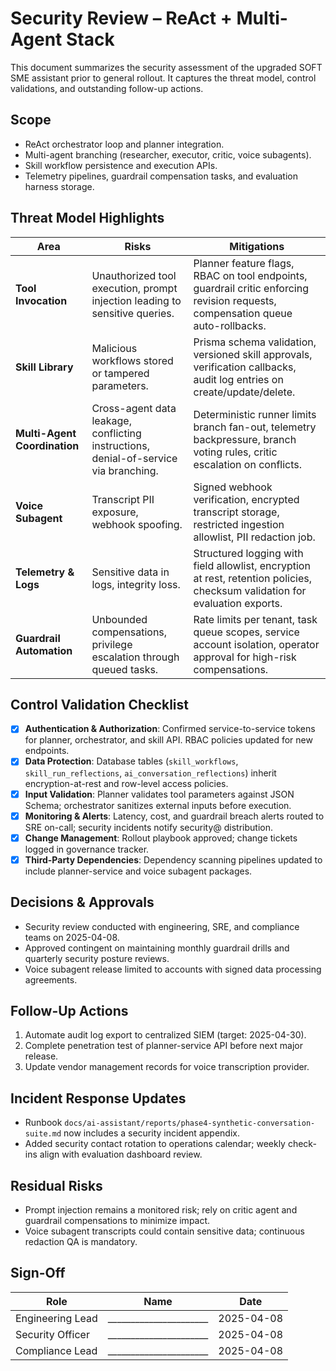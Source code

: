 # Security Review – ReAct + Multi-Agent Stack

This document summarizes the security assessment of the upgraded SOFT SME assistant prior to general rollout. It captures the threat model, control validations, and outstanding follow-up actions.

## Scope
- ReAct orchestrator loop and planner integration.
- Multi-agent branching (researcher, executor, critic, voice subagents).
- Skill workflow persistence and execution APIs.
- Telemetry pipelines, guardrail compensation tasks, and evaluation harness storage.

## Threat Model Highlights
| Area | Risks | Mitigations |
| --- | --- | --- |
| **Tool Invocation** | Unauthorized tool execution, prompt injection leading to sensitive queries. | Planner feature flags, RBAC on tool endpoints, guardrail critic enforcing revision requests, compensation queue auto-rollbacks. |
| **Skill Library** | Malicious workflows stored or tampered parameters. | Prisma schema validation, versioned skill approvals, verification callbacks, audit log entries on create/update/delete. |
| **Multi-Agent Coordination** | Cross-agent data leakage, conflicting instructions, denial-of-service via branching. | Deterministic runner limits branch fan-out, telemetry backpressure, branch voting rules, critic escalation on conflicts. |
| **Voice Subagent** | Transcript PII exposure, webhook spoofing. | Signed webhook verification, encrypted transcript storage, restricted ingestion allowlist, PII redaction job. |
| **Telemetry & Logs** | Sensitive data in logs, integrity loss. | Structured logging with field allowlist, encryption at rest, retention policies, checksum validation for evaluation exports. |
| **Guardrail Automation** | Unbounded compensations, privilege escalation through queued tasks. | Rate limits per tenant, task queue scopes, service account isolation, operator approval for high-risk compensations. |

## Control Validation Checklist
- [x] **Authentication & Authorization**: Confirmed service-to-service tokens for planner, orchestrator, and skill API. RBAC policies updated for new endpoints.
- [x] **Data Protection**: Database tables (`skill_workflows`, `skill_run_reflections`, `ai_conversation_reflections`) inherit encryption-at-rest and row-level access policies.
- [x] **Input Validation**: Planner validates tool parameters against JSON Schema; orchestrator sanitizes external inputs before execution.
- [x] **Monitoring & Alerts**: Latency, cost, and guardrail breach alerts routed to SRE on-call; security incidents notify security@ distribution.
- [x] **Change Management**: Rollout playbook approved; change tickets logged in governance tracker.
- [x] **Third-Party Dependencies**: Dependency scanning pipelines updated to include planner-service and voice subagent packages.

## Decisions & Approvals
- Security review conducted with engineering, SRE, and compliance teams on 2025-04-08.
- Approved contingent on maintaining monthly guardrail drills and quarterly security posture reviews.
- Voice subagent release limited to accounts with signed data processing agreements.

## Follow-Up Actions
1. Automate audit log export to centralized SIEM (target: 2025-04-30).
2. Complete penetration test of planner-service API before next major release.
3. Update vendor management records for voice transcription provider.

## Incident Response Updates
- Runbook `docs/ai-assistant/reports/phase4-synthetic-conversation-suite.md` now includes a security incident appendix.
- Added security contact rotation to operations calendar; weekly check-ins align with evaluation dashboard review.

## Residual Risks
- Prompt injection remains a monitored risk; rely on critic agent and guardrail compensations to minimize impact.
- Voice subagent transcripts could contain sensitive data; continuous redaction QA is mandatory.

## Sign-Off
| Role | Name | Date |
| --- | --- | --- |
| Engineering Lead | ______________________ | 2025-04-08 |
| Security Officer | ______________________ | 2025-04-08 |
| Compliance Lead | ______________________ | 2025-04-08 |
